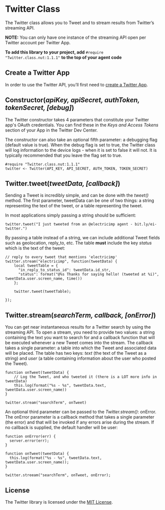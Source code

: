 # Twitter Class

The Twitter class allows you to Tweet and to stream results from Twitter’s streaming API.

**NOTE:** You can only have one instance of the streaming API open per Twitter account per Twitter App.

**To add this library to your project, add** `#require "Twitter.class.nut:1.1.1"` **to the top of your agent code**

## Create a Twitter App

In order to use the Twitter API, you’ll first need to [create a Twitter App](https://apps.twitter.com/).

## Constructor(*apiKey, apiSecret, authToken, tokenSecret, [debug]*)

The Twitter constructor takes 4 parameters that constitute your Twitter app's OAuth credentials. You can find these in the *Keys and Access Tokens* section of your App in the Twitter Dev Center.

The constructor can also take an optional fifth parameter: a debugging flag (default value is true). When the debug flag is set to true, the Twitter class will log information to the device logs - when it is set to false it will not. It is typically recommended that you leave the flag set to true.

```squirrel
#require "Twitter.class.nut:1.1.1"
twitter <- Twitter(API_KEY, API_SECRET, AUTH_TOKEN, TOKEN_SECRET)
```

## Twitter.tweet(*tweetData, [callback]*)

Sending a Tweet is incredibly simple, and can be done with the *tweet()* method. The first parameter, tweetData can be one of two things: a string representing the text of the tweet, or a table representing the tweet.

In most applications simply passing a string should be sufficient:

```squirrel
twitter.tweet("I just tweeted from an @electricimp agent - bit.ly/ei-twitter.")
```

By passing a table instead of a string, we can include additional Tweet fields such as geolocation, reply_to, etc. The table **must** include the key *status* which is the text of the tweet:

```squirrel
// reply to every tweet that mentions 'electricimp'
twitter.stream("electricimp", function(tweetData) {
    local tweetTable = {
      "in_reply_to_status_id": tweetData.id_str,
      "status": format("@%s Thanks for saying hello! (tweeted at %i)", tweetData.user.screen_name, time())
    };

    twitter.tweet(tweetTable);

});
```

## Twitter.stream(*searchTerm, callback, [onError]*)

You can get near instantaneous results for a Twitter search by using the streaming API. To open a stream, you need to provide two values: a string containing the text you want to search for and a callback function that will be executed whenever a new Tweet comes into the stream. The callback takes a single parameter: a table into which the Tweet and associated data will be placed. The table has two keys: *text* (the text of the Tweet as a string) and *user* (a table containing information about the user who posted the Tweet).

```squirrel
function onTweet(tweetData) {
    // Log the Tweet, and who tweeted it (there is a LOT more info in tweetData)
    this.log(format("%s - %s", tweetData.text, tweetData.user.screen_name))
}

twitter.stream("searchTerm", onTweet)
```

An optional third parameter can be passed to the *Twitter.stream()*: onError. The onError parameter is a callback method that takes a single parameter (the error) and that will be invoked if any errors arise during the stream. If no callback is supplied, the default handler will be user:

```squirrel
function onError(err) {
  server.error(err);
}

function onTweet(tweetData) {
  this.log(format("%s - %s", tweetData.text, tweetData.user.screen_name));
}

twitter.streeam("searchTerm", onTweet, onError);
```

## License

The Twitter library is licensed under the [MIT License](./LICENSE).

